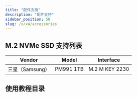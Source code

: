 ```yaml
---
title: "配件支持"
description: "配件支持"
sidebar_position: 50
slug: /x/x4/accessories
---
```


## M.2 NVMe SSD 支持列表

| Vendor          | Model     | Interface      |
| --------------- | --------- | -------------- |
| 三星（Samsung） | PM991 1TB | M.2 M KEY 2230 |

## 使用教程目录

<DocCardList />
